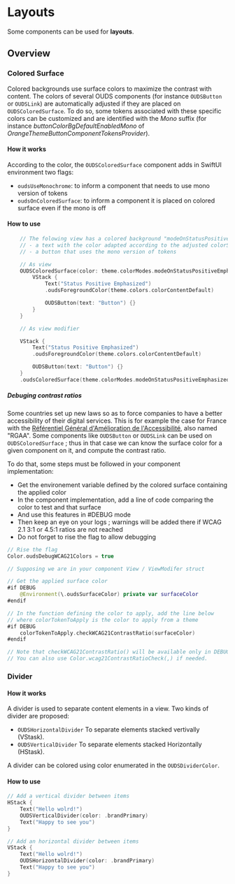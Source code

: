 # Layouts

Some components can be used for **layouts**.

## Overview

### Colored Surface

Colored backgrounds use surface colors to maximize the contrast with content. 
The colors of several OUDS components (for instance ``OUDSButton`` or ``OUDSLink``) are automatically adjusted if they are placed on ``OUDSColoredSurface``.
To do so, some tokens associated with these specific colors can be customized and are identified with the *Mono* suffix (for instance *buttonColorBgDefaultEnabledMono* of *OrangeThemeButtonComponentTokensProvider*).

#### How it works

According to the color, the `OUDSColoredSurface` component adds in SwiftUI environment two flags:
- `oudsUseMonochrome`: to inform a component that needs to use mono version of tokens 
- `oudsOnColoredSurface`: to inform a component it is placed on colored surface even if the mono is off 

#### How to use

```swift
    // The folowing view has a colored background "modeOnStatusPositiveEmphasized" with
    // - a text with the color adapted according to the adjusted colorScheme      
    // - a button that uses the mono version of tokens

    // As view
    OUDSColoredSurface(color: theme.colorModes.modeOnStatusPositiveEmphasized) {
        VStack {
            Text("Status Positive Emphasized")
            .oudsForegroundColor(theme.colors.colorContentDefault)

            OUDSButton(text: "Button") {}
        }
    }

    // As view modifier

    VStack {
        Text("Status Positive Emphasized")
        .oudsForegroundColor(theme.colors.colorContentDefault)

        OUDSButton(text: "Button") {}
    }
    .oudsColoredSurface(theme.colorModes.modeOnStatusPositiveEmphasized)
```

##### Debuging contrast ratios

Some countries set up new laws so as to force companies to have a better accessibility of their digital services.
This is for example the case for France with the [Référentiel Général d'Amélioration de l'Accessibilité](https://accessibilite.numerique.gouv.fr/), also named "RGAA".
Some components like ``OUDSButton`` or ``OUDSLink`` can be used on ``OUDSColoredSurface`` ; thus in that case we can know the surface color for a given component on it, and compute the contrast ratio.

To do that, some steps must be followed in your component implementation:
- Get the environement variable defined by the colored surface containing the applied color
- In the component implementation, add a line of code comparing the color to test and that surface
- And use this features in #DEBUG mode
- Then keep an eye on your logs ; warnings will be added there if WCAG 2.1 3:1 or 4.5:1 ratios are not reached
- Do not forget to rise the flag to allow debugging 

```swift
// Rise the flag
Color.oudsDebugWCAG21Colors = true

// Supposing we are in your component View / ViewModifer struct

// Get the applied surface color
#if DEBUG
    @Environment(\.oudsSurfaceColor) private var surfaceColor
#endif

// In the function defining the color to apply, add the line below
// where colorTokenToApply is the color to apply from a theme
#if DEBUG
    colorTokenToApply.checkWCAG21ContrastRatio(surfaceColor)
#endif

// Note that checkWCAG21ContrastRatio() will be available only in DEBUG mode
// You can also use Color.wcag21ContrastRatioCheck(,) if needed.
```

### Divider

#### How it works

A divider is used to separate content elements in a view. Two kinds of divider are proposed:
- `OUDSHorizontalDivider` To separate elements stacked vertivally (VStask).
- `OUDSVerticalDivider` To separate elements stacked Horizontally (HStask).

A divider can be colored using color enumerated in the `OUDSDividerColor`.

#### How to use

```swift
// Add a vertical divider between items
HStack {
    Text("Hello wolrd!")
    OUDSVerticalDivider(color: .brandPrimary)
    Text("Happy to see you")
}

// Add an horizontal divider between items
VStack {
    Text("Hello wolrd!")
    OUDSHorizontalDivider(color: .brandPrimary)
    Text("Happy to see you")
}
```
